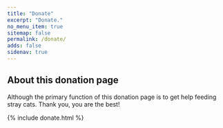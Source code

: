 ```yaml
---
title: "Donate"
excerpt: "Donate."
no_menu_item: true
sitemap: false
permalink: /donate/
adds: false
sidenav: true
---
```


## About this donation page

Although the primary function of this donation page is to get help feeding stray cats. Thank you, you are the best!

{% include donate.html %}
